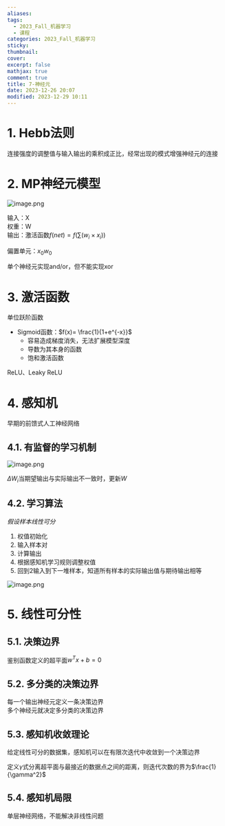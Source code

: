 ```yaml
---
aliases: 
tags:
  - 2023_Fall_机器学习
  - 课程
categories: 2023_Fall_机器学习
sticky:
thumbnail:
cover: 
excerpt: false
mathjax: true
comment: true
title: 7-神经元
date: 2023-12-26 20:07
modified: 2023-12-29 10:11
---
```


# 1. Hebb法则

连接强度的调整值与输入输出的乘积成正比，经常出现的模式增强神经元的连接

# 2. MP神经元模型

![image.png](https://chillcharlie-img.oss-cn-hangzhou.aliyuncs.com/image%2F2023%2F11%2F07%2Ffabc679558d840c6d0dd65a0756fd57c_20231107193143.png)

输入：X  
权重：W  
输出：激活函数$f(net)=f(\sum\limits(w_{i}\times x_{i}))$

偏置单元：$x_{0}w_{0}$

单个神经元实现and/or，但不能实现xor

# 3. 激活函数

单位跃阶函数

- Sigmoid函数：$f(x)= \frac{1}{1+e^{-x}}$
	- 容易造成梯度消失，无法扩展模型深度
	- 导数为其本身的函数
	- 饱和激活函数

ReLU、Leaky ReLU

# 4. 感知机

早期的前馈式人工神经网络

## 4.1. 有监督的学习机制

![image.png](https://chillcharlie-img.oss-cn-hangzhou.aliyuncs.com/image%2F2023%2F11%2F07%2Fcb9a30166f357c94c2cb2a420187b7d7_20231107203652.png)

$\Delta W_i$当期望输出与实际输出不一致时，更新$W$

## 4.2. 学习算法

*假设样本线性可分*

1. 权值初始化
2. 输入样本对
3. 计算输出
4. 根据感知机学习规则调整权值
5. 回到2输入到下一堆样本，知道所有样本的实际输出值与期待输出相等

![image.png](https://chillcharlie-img.oss-cn-hangzhou.aliyuncs.com/image%2F2023%2F11%2F07%2F80c90b89aa30cd131819bace33e28609_20231107203845.png)

# 5. 线性可分性

## 5.1. 决策边界

鉴别函数定义的超平面$w^{T}x +b = 0$

## 5.2. 多分类的决策边界

每一个输出神经元定义一条决策边界  
多个神经元就决定多分类的决策边界

## 5.3. 感知机收敛理论

给定线性可分的数据集，感知机可以在有限次迭代中收敛到一个决策边界

定义$\gamma$式分离超平面与最接近的数据点之间的距离，则迭代次数的界为$\frac{1}{\gamma^2}$

## 5.4. 感知机局限

单层神经网络，不能解决非线性问题

